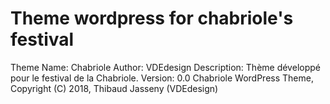 # Theme wordpress for chabriole's festival
Theme Name: Chabriole
Author: VDEdesign
Description: Thème développé pour le festival de la Chabriole.
Version: 0.0
Chabriole WordPress Theme, Copyright (C) 2018, Thibaud Jasseny (VDEdesign)
